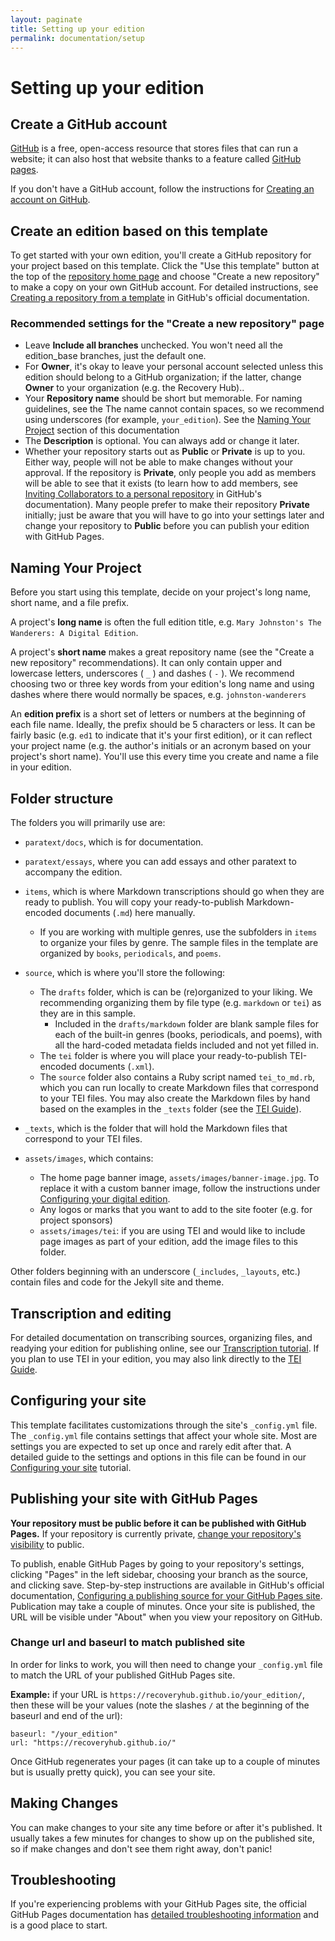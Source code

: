 ```yaml
---
layout: paginate
title: Setting up your edition
permalink: documentation/setup
---
```


# Setting up your edition

## Create a GitHub account

[GitHub](https://github.com/) is a free, open-access resource that stores files 
that can run a website; it can also host that website thanks to a feature called 
[GitHub pages](https://documentation.github.com/pages/). 

If you don't have a GitHub account, follow the instructions for 
[Creating an account on GitHub](https://documentation.github.com/en/get-started/start-your-journey/creating-an-account-on-github).

## Create an edition based on this template

To get started with your own edition, you'll create a GitHub repository for your 
project based on this template. Click the "Use this template" button 
at the top of the [repository home page](https://github.com/recoveryhub/edition_template) and choose "Create a new repository" to make a copy on your own GitHub account. For detailed instructions, 
see [Creating a repository from a template](https://documentation.github.com/en/repositories/creating-and-managing-repositories/creating-a-repository-from-a-template) in GitHub's official documentation.

### Recommended settings for the "Create a new repository" page
- Leave **Include all branches** unchecked. You won't need all the edition_base 
  branches, just the default one.
- For **Owner**, it's okay to leave your personal account selected unless this 
  edition should belong to a GitHub organization; if the latter, change 
  **Owner** to your organization (e.g. the Recovery Hub)..
- Your **Repository name** should be short but memorable. For naming guidelines, 
  see the The name cannot contain spaces, so we recommend using underscores 
  (for example, `your_edition`). See the [Naming Your Project]() section of this documentation 
- The **Description** is optional. You can always add or change it later.
- Whether your repository starts out as **Public** or **Private** is up to you. 
  Either way, people will not be able to make changes without your approval. 
  If the repository is **Private**, only people you add as members will be able 
  to see that it exists (to learn how to add members, see 
  [Inviting Collaborators to a personal repository](https://documentation.github.com/en/account-and-profile/setting-up-and-managing-your-personal-account-on-github/managing-access-to-your-personal-repositories/inviting-collaborators-to-a-personal-repository) in GitHub's documentation). 
  Many people prefer to make their repository **Private** initially; just be 
  aware that you will have to go into your settings later and change your 
  repository to **Public** before you can publish your edition with GitHub Pages.

## Naming Your Project

Before you start using this template, decide on your project's long name, 
short name, and a file prefix. 

A project's **long name** is often the full edition title, e.g. 
`Mary Johnston's The Wanderers: A Digital Edition`.

A project's **short name** makes a great repository name (see the "Create a new 
repository" recommendations). It can only contain upper and lowercase letters, 
underscores ( `_` ) and dashes ( `-` ). We recommend choosing two or three key 
words from your edition's long name and using dashes where there would normally 
be spaces, e.g. `johnston-wanderers`

An **edition prefix** is a short set of letters or numbers at the beginning of each 
file name. Ideally, the prefix should be 5 characters or less. It can be fairly 
basic (e.g. `ed1` to indicate that it's your first edition), or it can reflect 
your project name (e.g. the author's initials or an acronym based on your 
project's short name). You'll use this every time you create and name a file 
in your edition.

## Folder structure

The folders you will primarily use are:
- `paratext/docs`, which is for documentation.
- `paratext/essays`, where you can add essays and other paratext to 
accompany the edition.
- `items`, which is where Markdown transcriptions should go when they are ready 
to publish. You will copy your ready-to-publish Markdown-encoded documents (`.md`) here manually.
  - If you are working with multiple genres, use the subfolders in `items` 
  to organize your files by genre. The sample files in the template are 
  organized by `books`, `periodicals`, and `poems`.
  
- `source`, which is where you'll store the following:
  - The `drafts` folder, which is can be (re)organized to your liking. We recommending organizing them by file type (e.g. `markdown` or `tei`) as they are in this sample.
    - Included in the `drafts/markdown` folder are blank sample files for each of the built-in genres (books, periodicals, and poems), with all the hard-coded metadata fields included and not yet filled in.
  - The `tei` folder is where you will place your ready-to-publish TEI-encoded documents (`.xml`). 
  - The `source` folder also contains a Ruby script named `tei_to_md.rb`, which you can run locally to create Markdown files that correspond to your TEI files. You may also create the Markdown files by hand based on the examples in the `_texts` folder (see the [TEI Guide](https://recoveryhub.github.io/edition_template/documentation/tei)).
- `_texts`, which is the folder that will hold the Markdown files that correspond to your TEI files. 
- `assets/images`, which contains:
  - The home page banner image, `assets/images/banner-image.jpg`. To replace it with a custom banner image, follow the instructions under [Configuring your digital edition](https://recoveryhub.github.io/edition_template/documentation/site-config).
  - Any logos or marks that you want to add to the site footer (e.g. for project sponsors)
  - `assets/images/tei`: if you are using TEI and would like to include page images as part of your edition, add the image files to this folder. 

Other folders beginning with an underscore (`_includes`, `_layouts`, etc.) contain files and code for the Jekyll site and theme.

## Transcription and editing

For detailed documentation on transcribing sources, organizing files, and 
readying your edition for publishing online, see our 
[Transcription tutorial](https://recoveryhub.github.io/edition_template/documentation/transcription). 
If you plan to use TEI in your edition, you may also link directly to the [TEI Guide](https://recoveryhub.github.io/edition_template/documentation/tei).

## Configuring your site

This template facilitates customizations through the site's `_config.yml` file. 
The `_config.yml` file contains settings that affect your whole site. 
Most are settings you are expected to set up once and rarely edit after that. 
A detailed guide to the settings and options in this file can be found in our 
[Configuring your site](https://recoveryhub.github.io/edition_template/documentation/site-config) 
tutorial.

## Publishing your site with GitHub Pages

**Your repository must be public before it can be published with GitHub Pages.** 
If your repository is currently private, [change your repository's visibility](https://documentation.github.com/en/repositories/managing-your-repositorys-settings-and-features/managing-repository-settings/setting-repository-visibility) to public.

To publish, enable GitHub Pages by going to your repository's settings, 
clicking "Pages" in the left sidebar, choosing your branch as the source, and 
clicking save. Step-by-step instructions are available in GitHub's official documentation, 
[Configuring a publishing source for your GitHub Pages site](https://documentation.github.com/en/pages/getting-started-with-github-pages/configuring-a-publishing-source-for-your-github-pages-site). Publication may take a couple of minutes. Once your site is published, the URL will be visible under "About" when you view your repository on GitHub.

### Change url and baseurl to match published site

In order for links to work, you will then need to change your `_config.yml` file 
to match the URL of your published GitHub Pages site.

**Example:** if your URL is `https://recoveryhub.github.io/your_edition/`, 
then these will be your values (note the slashes `/` at the beginning of the baseurl and end of the url): 

```
baseurl: "/your_edition"
url: "https://recoveryhub.github.io/"
```

Once GitHub regenerates your pages (it can take up to a couple of minutes but 
is usually pretty quick), you can see your site.

## Making Changes

You can make changes to your site any time before or after it's published. It usually takes a few minutes for changes to show up on the published site, so if 
make changes and don't see them right away, don't panic!

## Troubleshooting

If you're experiencing problems with your GitHub Pages site, the official GitHub Pages documentation has [detailed troubleshooting information](https://docs.github.com/en/pages/setting-up-a-github-pages-site-with-jekyll/about-jekyll-build-errors-for-github-pages-sites) and is a good place to start. 



